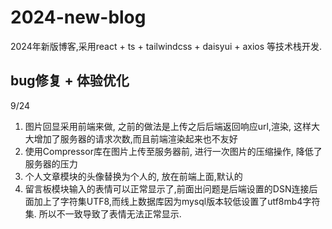 # 2024-new-blog
2024年新版博客,采用react + ts + tailwindcss + daisyui + axios 等技术栈开发.  


## bug修复 + 体验优化
9/24  
1. 图片回显采用前端来做, 之前的做法是上传之后后端返回响应url,渲染, 这样大大增加了服务器的请求次数,而且前端渲染起来也不友好
2. 使用Compressor库在图片上传至服务器前, 进行一次图片的压缩操作, 降低了服务器的压力
3. 个人文章模块的头像替换为个人的, 放在前端上面,默认的
4. 留言板模块输入的表情可以正常显示了,前面出问题是后端设置的DSN连接后面加上了字符集UTF8,而线上数据库因为mysql版本较低设置了utf8mb4字符集. 所以不一致导致了表情无法正常显示.



